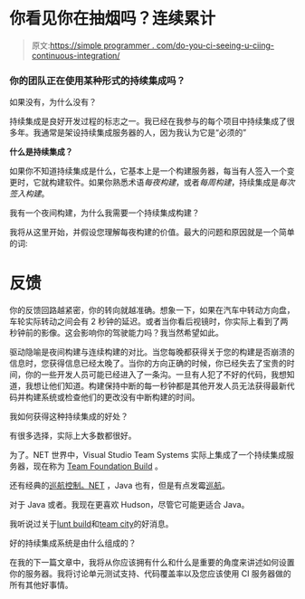 # 你看见你在抽烟吗？连续累计

> 原文:[https://simple programmer . com/do-you-ci-seeing-u-ciing-continuous-integration/](https://simpleprogrammer.com/do-you-ci-seeing-u-ciing-continuous-integration/)

### 你的团队正在使用某种形式的持续集成吗？

如果没有，为什么没有？

持续集成是良好开发过程的标志之一。我已经在我参与的每个项目中持续集成了很多年。我通常是架设持续集成服务器的人，因为我认为它是“必须的”

**什么是持续集成？**

如果你不知道持续集成是什么，它基本上是一个构建服务器，每当有人签入一个变更时，它就构建软件。如果你熟悉术语*每夜构建*，或者*每周构建*，持续集成是*每次签入构建*。

我有一个夜间构建，为什么我需要一个持续集成构建？

我将从这里开始，并假设您理解每夜构建的价值。最大的问题和原因就是一个简单的词:

# 反馈

你的反馈回路越紧密，你的转向就越准确。想象一下，如果在汽车中转动方向盘，车轮实际转动之间会有 2 秒钟的延迟。或者当你看后视镜时，你实际上看到了两秒钟前的影像。这会影响你的驾驶能力吗？我当然希望如此。

驱动隐喻是夜间构建与连续构建的对比。当您每晚都获得关于您的构建是否崩溃的信息时，您获得信息已经太晚了。当你的方向正确的时候，你已经失去了宝贵的时间，你的一些开发人员可能已经进入了一条沟。一旦有人犯了不好的代码，我想知道，我想让他们知道。构建保持中断的每一秒钟都是其他开发人员无法获得最新代码并构建系统或检查他们的更改没有中断构建的时间。

我如何获得这种持续集成的好处？

有很多选择，实际上大多数都很好。

为了。NET 世界中，Visual Studio Team Systems 实际上集成了一个持续集成服务器，现在称为 [Team Foundation Build](http://msdn.microsoft.com/en-us/library/ms364045(VS.80).aspx) 。

还有经典的[巡航控制。NET](http://confluence.public.thoughtworks.org/display/CCNET/Welcome+to+CruiseControl.NET) ，Java 也有，但是有点发霉[巡航](http://sourceforge.net/projects/ccnet/)。

对于 Java 或者。我现在更喜欢 Hudson，尽管它可能更适合 Java。

我听说过关于[lunt build](http://luntbuild.javaforge.com/)和[team city](http://www.jetbrains.com/teamcity/index.html)的好消息。

好的持续集成系统是由什么组成的？

在我的下一篇文章中，我将从你应该拥有什么和什么是重要的角度来讲述如何设置你的服务器。我将讨论单元测试支持、代码覆盖率以及您应该使用 CI 服务器做的所有其他好事情。